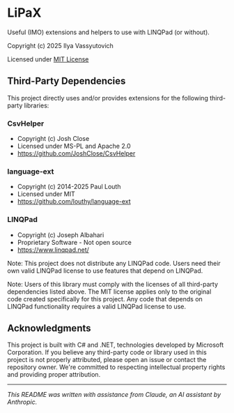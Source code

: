 # LiPaX

Useful (IMO) extensions and helpers to use with LINQPad (or without).

Copyright (c) 2025 Ilya Vassyutovich

Licensed under [MIT License](./LICENSE.md)




## Third-Party Dependencies

This project directly uses and/or provides extensions for the following third-party libraries:


### CsvHelper

- Copyright (c) Josh Close
- Licensed under MS-PL and Apache 2.0
- https://github.com/JoshClose/CsvHelper


### language-ext

- Copyright (c) 2014-2025 Paul Louth
- Licensed under MIT
- https://github.com/louthy/language-ext


### LINQPad

- Copyright (c) Joseph Albahari
- Proprietary Software - Not open source
- https://www.linqpad.net/

Note: This project does not distribute any LINQPad code.
Users need their own valid LINQPad license to use features that depend on LINQPad.

Note: Users of this library must comply with the licenses of all third-party dependencies listed above.
The MIT license applies only to the original code created specifically for this project.
Any code that depends on LINQPad functionality requires a valid LINQPad license to use.




## Acknowledgments

This project is built with C# and .NET, technologies developed by Microsoft Corporation.
If you believe any third-party code or library used in this project is not properly attributed,
please open an issue or contact the repository owner.
We're committed to respecting intellectual property rights and providing proper attribution.

-----

_This README was written with assistance from Claude, an AI assistant by Anthropic._